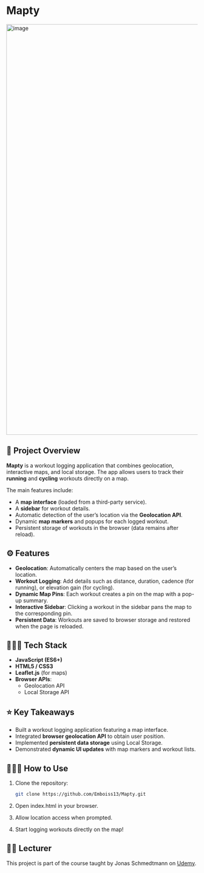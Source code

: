 # Mapty

<img width="1920" height="1080" alt="image" src="https://github.com/user-attachments/assets/dbb103c3-1076-4ef9-ba98-c5cb0ff28c05" />

## 📌 Project Overview
**Mapty** is a workout logging application that combines geolocation, interactive maps, and local storage. The app allows users to track their **running** and **cycling** workouts directly on a map.

The main features include:
- A **map interface** (loaded from a third-party service).
- A **sidebar** for workout details.
- Automatic detection of the user’s location via the **Geolocation API**.
- Dynamic **map markers** and popups for each logged workout.
- Persistent storage of workouts in the browser (data remains after reload).


## ⚙️ Features
- **Geolocation**: Automatically centers the map based on the user’s location.
- **Workout Logging**: Add details such as distance, duration, cadence (for running), or elevation gain (for cycling).
- **Dynamic Map Pins**: Each workout creates a pin on the map with a pop-up summary.
- **Interactive Sidebar**: Clicking a workout in the sidebar pans the map to the corresponding pin.
- **Persistent Data**: Workouts are saved to browser storage and restored when the page is reloaded.


## 👩🏻‍💻 Tech Stack
- **JavaScript (ES6+)**
- **HTML5 / CSS3**
- **Leaflet.js** (for maps)
- **Browser APIs**: 
  - Geolocation API
  - Local Storage API


## ⭐ Key Takeaways
- Built a workout logging application featuring a map interface.  
- Integrated **browser geolocation API** to obtain user position.  
- Implemented **persistent data storage** using Local Storage.  
- Demonstrated **dynamic UI updates** with map markers and workout lists.  


## 🏄🏻‍♀️ How to Use
1. Clone the repository:
   ```bash
   git clone https://github.com/Emboiss13/Mapty.git
   ```
2. Open index.html in your browser.

3. Allow location access when prompted.

4. Start logging workouts directly on the map!

## 👨‍🏫 Lecturer 
This project is part of the course taught by Jonas Schmedtmann on [Udemy](udemy.com/course/the-complete-javascript-course/learn/).
